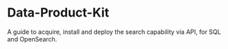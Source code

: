 # Data-Product-Kit
A guide to acquire, install and deploy the search capability via API, for SQL and OpenSearch.
